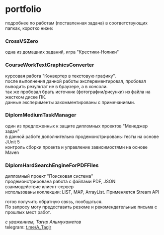 # **portfolio**

подробнее по работам (поставленная задача) в соответствующих папках, коротко ниже:  

### CrossVSZero
одна из домашних заданий, игра "Крестики-Нолики"

### CourseWorkTextGraphicsConverter
курсовая работа "Конвертер в текстовую графику".  
после выполнения данной работы эксперементировал, пробовал выводить результат не в браузере, а в консоли.  
так же пробовал брать источник (фотографии/рисунки) из файла на жестком диске ПК.  
данные эксперименты закомментированы с примечаниями.  

### DiplomMediumTaskManager
один из предложенных к защите дипломных проектов "Менеджер задач"  
в данной работе дополнительно продемонстрированы тесты на основе JUnit 5  
контроль сборки проекта и управление зависимостями на основе Maven  

### DiplomHardSearchEngineForPDFFiles
дипломный проект "Поисковая система"  
продемонстрирована работа с файлами PDF, JSON  
взаимодействие клиент-сервер  
использованы коллекции: LIST, MAP, ArrayList. Применяется Stream API

готов получить обратную связь, пообщаться.   
По запросу могу предоставить резюме и рекомендательные письма с прошлых мест работ.  

*с уважением, Тагир Альмухаметов*  
telegram: [t.me/A_Tagir](https://t.me/A_Tagir)
